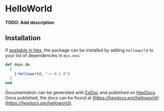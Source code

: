 # HelloWorld

**TODO: Add description**

## Installation

If [available in Hex](https://hex.pm/docs/publish), the package can be installed
by adding `helloworld` to your list of dependencies in `mix.exs`:

```elixir
def deps do
  [
    {:helloworld, "~> 0.1.0"}
  ]
end
```

Documentation can be generated with [ExDoc](https://github.com/elixir-lang/ex_doc)
and published on [HexDocs](https://hexdocs.pm). Once published, the docs can
be found at [https://hexdocs.pm/helloworld](https://hexdocs.pm/helloworld).

